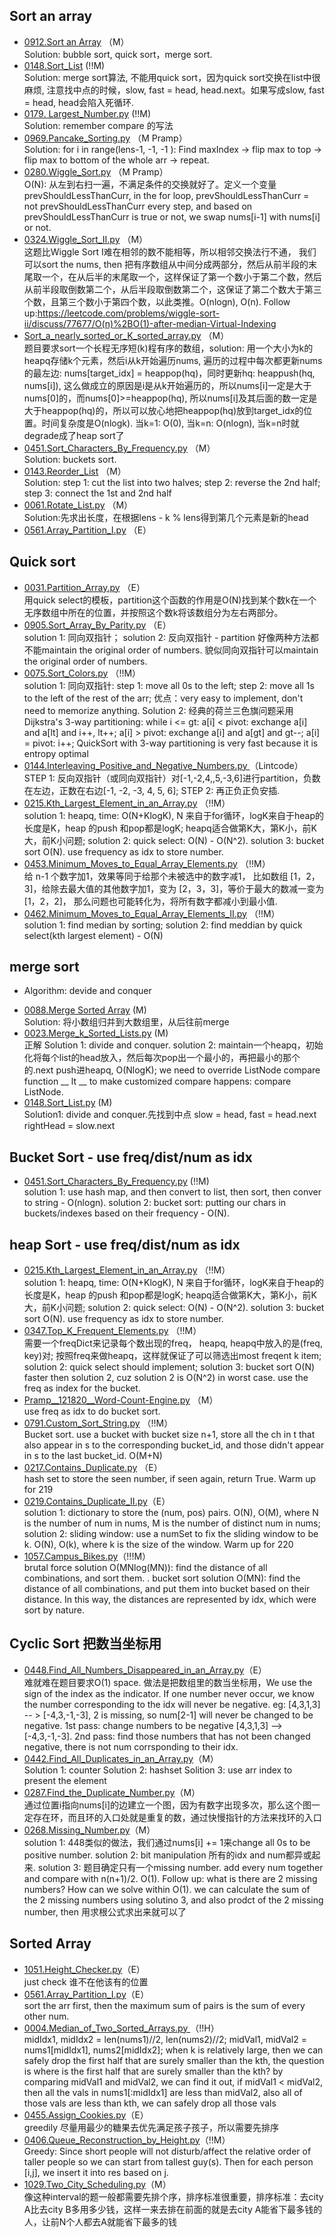 ## Sort an array

- [0912.Sort an Array](Solutions/0912.Sort_an_Array.py) （M） <br>
Solution: bubble sort, quick sort，merge sort.
- [0148.Sort_List](Solutions/0148.Sort_List.py) (!!M)  <br>
Solution: merge sort算法, 不能用quick sort，因为quick sort交换在list中很麻烦, 注意找中点的时候，slow, fast = head, head.next。如果写成slow, fast = head, head会陷入死循环.
- [0179. Largest_Number.py](Solutions/0179.Largest_Number.py) (!!M)  <br>
Solution: remember compare 的写法
- [0969.Pancake_Sorting.py](Solutions/0969.Pancake_Sorting.py) （M Pramp） <br>
Solution: for i in range(lens-1, -1, -1 ): Find maxIndex -> flip max to top -> flip max to bottom of the whole arr -> repeat.
- [0280.Wiggle_Sort.py](Solutions/0280.Wiggle_Sort.py) （M Pramp） <br>
O(N): 从左到右扫一遍，不满足条件的交换就好了。定义一个变量prevShouldLessThanCurr, in the for loop, prevShouldLessThanCurr = not prevShouldLessThanCurr every step, and based on prevShouldLessThanCurr is true or not, we swap nums[i-1] with nums[i] or not.
- [0324.Wiggle_Sort_II.py](Solutions/0324.Wiggle_Sort_II.py) （M） <br>
这题比Wiggle Sort I难在相邻的数不能相等，所以相邻交换法行不通， 我们可以sort the nums, then 把有序数组从中间分成两部分，然后从前半段的末尾取一个，在从后半的末尾取一个，这样保证了第一个数小于第二个数，然后从前半段取倒数第二个，从后半段取倒数第二个，这保证了第二个数大于第三个数，且第三个数小于第四个数，以此类推。O(nlogn), O(n).
Follow up:https://leetcode.com/problems/wiggle-sort-ii/discuss/77677/O(n)%2BO(1)-after-median-Virtual-Indexing
- [Sort_a_nearly_sorted_or_K_sorted_array.py](Solutions/Sort_a_nearly_sorted_or_K_sorted_array.py) （M） <br>
题目要求sort一个长程无序短(k)程有序的数组，solution: 用一个大小为k的heapq存储k个元素，然后i从k开始遍历nums, 遍历的过程中每次都更新nums的最左边: nums[target_idx] = heappop(hq)，同时更新hq: heappush(hq, nums[i]), 这么做成立的原因是i是从k开始遍历的，所以nums[i]一定是大于nums[0]的，而nums[0]>=heappop(hq), 所以nums[i]及其后面的数一定是大于heappop(hq)的，所以可以放心地把heappop(hq)放到target_idx的位置。时间复杂度是O(nlogk). 当k=1: O(0), 当k=n: O(nlogn), 当k=n时就degrade成了heap sort了
- [0451.Sort_Characters_By_Frequency.py](Solutions/0451.Sort_Characters_By_Frequency.py) （M） <br>
Solution: buckets sort.  
- [0143.Reorder_List](Solutions/0143.Reorder_List.py) （M） <br>
Solution: step 1: cut the list into two halves; step 2: reverse the 2nd half; step 3: connect the 1st and 2nd half
- [0061.Rotate_List.py](Solutions/0061.Rotate_List.py) （M） <br>
Solution:先求出长度，在根据lens - k % lens得到第几个元素是新的head
- [0561.Array_Partition_I.py](Solutions/0561.Array_Partition_I.py) （E） <br>

## Quick sort

- [0031.Partition_Array.py](Solutions/0031.Partition_Array.py) （E） <br>
用quick select的模板，partition这个函数的作用是O(N)找到某个数k在一个无序数组中所在的位置，并按照这个数k将该数组分为左右两部分。
- [0905.Sort_Array_By_Parity.py](Solutions/0905.Sort_Array_By_Parity.py) （E） <br>
solution 1: 同向双指针； solution 2: 反向双指针 - partition 好像两种方法都不能maintain the original order of numbers. 貌似同向双指针可以maintain the original order of numbers.
- [0075.Sort_Colors.py](Solutions/0075.Sort_Colors.py) （!!M） <br>
solution 1: 同向双指针: step 1: move all 0s to the left; step 2: move all 1s to the left of the rest of the arr; 优点：very easy to implement, don't need to memorize anything. Solution 2: 经典的荷兰三色旗问题采用 Dijkstra's 3-way partitioning: while i <= gt:
a[i] < pivot: exchange a[i] and a[lt] and i++, lt++;
a[i] > pivot: exchange a[i] and a[gt] and gt--;
a[i] = pivot: i++;
QuickSort with 3-way partitioning is very fast because it is entropy optimal
- [0144.Interleaving_Positive_and_Negative_Numbers.py ](Solutions/0144.Interleaving_Positive_and_Negative_Numbers.py ) （Lintcode） <br>
STEP 1: 反向双指针（或同向双指针）对[-1,-2,4,,5,-3,6]进行partition，负数在左边，正数在右边[-1, -2, -3, 4, 5, 6]; STEP 2: 再正负正负安插.
- [0215.Kth_Largest_Element_in_an_Array.py](Solutions/0215.Kth_Largest_Element_in_an_Array.py) （!!M） <br>
solution 1: heapq, time: O(N+KlogK), N 来自于for循环，logK来自于heap的长度是K，heap 的push 和pop都是logK; heapq适合做第K大，第K小，前K大，前K小问题; 
solution 2: quick select: O(N) - O(N^2). solution 3: bucket sort O(N). use frequency as idx to store number.
- [0453.Minimum_Moves_to_Equal_Array_Elements.py](Solutions/0453.Minimum_Moves_to_Equal_Array_Elements.py) （!!M） <br>
给 n-1 个数字加1，效果等同于给那个未被选中的数字减1， 比如数组 [1，2，3]，给除去最大值的其他数字加1，变为 [2，3，3]，等价于最大的数减一变为 [1，2，2]， 那么问题也可能转化为，将所有数字都减小到最小值.
- [0462.Minimum_Moves_to_Equal_Array_Elements_II.py](Solutions/0462.Minimum_Moves_to_Equal_Array_Elements_II.py) （!!M） <br>
solution 1: find median by sorting; solution 2: find meddian by quick select(kth largest element) - O(N)

## merge sort

* Algorithm: devide and conquer

- [0088.Merge Sorted Array](Solutions/0088.Merge_Sorted_Array.py) (M) <br>
Solution: 将小数组归并到大数组里，从后往前merge 
- [0023.Merge_k_Sorted_Lists.py](Solutions/0023.Merge_k_Sorted_Lists.py) (M) <br>
正解 Solution 1: divide and conquer. solution 2: maintain一个heapq，初始化将每个list的head放入，然后每次pop出一个最小的，再把最小的那个的.next push进heapq, O(NlogK); we need to override ListNode compare function __ lt __ to make customized compare happens: compare ListNode.
- [0148.Sort_List.py](Solutions/0148.Sort_List.py) (M)<br>
Solution1: divide and conquer.先找到中点 slow = head, fast = head.next  rightHead = slow.next

## Bucket Sort - use freq/dist/num as idx

- [0451.Sort_Characters_By_Frequency.py](Solutions/0451.Sort_Characters_By_Frequency.py) (!!M) <br>
solution 1: use hash map, and then convert to list, then sort, then conver to string - O(nlogn). solution 2: bucket sort: putting our chars in buckets/indexes based on their frequency - O(N).

## heap Sort - use freq/dist/num as idx

- [0215.Kth_Largest_Element_in_an_Array.py](Solutions/0215.Kth_Largest_Element_in_an_Array.py) （!!M） <br>
solution 1: heapq, time: O(N+KlogK), N 来自于for循环，logK来自于heap的长度是K，heap 的push 和pop都是logK; heapq适合做第K大，第K小，前K大，前K小问题; 
solution 2: quick select: O(N) - O(N^2). solution 3: bucket sort O(N). use frequency as idx to store number.
- [0347.Top_K_Frequent_Elements.py](Solutions/0347.Top_K_Frequent_Elements.py) （!!M） <br>
需要一个freqDict来记录每个数出现的freq， heapq, heapq中放入的是(freq, key)对; 按照freq来做heapq，这样就保证了可以筛选出most freqent k item; solution 2: quick select should implement; solution 3: bucket sort O(N) faster then solution 2, cuz solution 2 is O(N^2) in worst case. use the freq as index for the bucket.
- [Pramp__121820__Word-Count-Engine.py](Solutions/Pramp__121820__Word-Count-Engine.py) （M） <br>
use freq as idx to do bucket sort. 
- [0791.Custom_Sort_String.py](Solutions/0791.Custom_Sort_String.py) （!!M） <br>
Bucket sort. use a bucket with bucket size n+1, store all the ch in t that also appear in s to the corresponding bucket_id, and those didn't appear in s to the last bucket_id. O(M+N)
- [0217.Contains_Duplicate.py](Solutions/0217.Contains_Duplicate.py) （E） <br>
hash set to store the seen number, if seen again, return True. Warm up for 219
- [0219.Contains_Duplicate_II.py](Solutions/0219.Contains_Duplicate_II.py)（E） <br>
solution 1: dictionary to store the (num, pos) pairs. O(N), O(M), where N is the number of num in nums, M is the number of distinct num in nums; solution 2: sliding window: use a numSet to fix the sliding window to be k. O(N), O(k), where k is the size of the window. Warm up for 220
- [1057.Campus_Bikes.py](Solutions/1057.Campus_Bikes.py)（!!!M） <br>
brutal force solution O(MNlog(MN)): find the distance of all combinations, and sort them. . bucket sort solution O(MN): find the distance of all combinations, and put them into bucket based on their distance. In this way, the distances are represented by idx, which were sort by nature.

## Cyclic Sort 把数当坐标用

- [0448.Find_All_Numbers_Disappeared_in_an_Array.py](Solutions/0448.Find_All_Numbers_Disappeared_in_an_Array.py)（E） <br>
难就难在题目要求O(1) space. 做法是把数组里的数当坐标用，We use the sign of the index as the indicator. If one number never occur, we know the number corresponding to the idx will never be negative. eg: [4,3,1,3] -- > [-4,3,-1,-3], 2 is missing, so num[2-1] will never be changed to be negative. 1st pass: change numbers to be negative [4,3,1,3] --> [-4,3,-1,-3]. 2nd pass: find those numbers that has not been changed negative, there is not num corrsponding to their idx.
- [0442.Find_All_Duplicates_in_an_Array.py](Solutions/0442.Find_All_Duplicates_in_an_Array.py)（M） <br>
Solution 1: counter
Solution 2: hashset
Solition 3: use arr index to present the element 
- [0287.Find_the_Duplicate_Number.py](Solutions/0287.Find_the_Duplicate_Number.py)（M） <br>
通过位置i指向nums[i]的边建立一个图，因为有数字出现多次，那么这个图一定存在环，而且环的入口处就是重复的数，通过快慢指针的方法来找环的入口
- [0268.Missing_Number.py](Solutions/0268.Missing_Number.py)（M） <br>
solution 1: 448类似的做法，我们通过nums[i] += 1来change all 0s to be positive number. solution 2: bit manipulation 所有的idx and num都异或起来. solution 3: 题目确定只有一个missing number. add every num together and compare with n(n+1)/2. O(1). Follow up: what is there are 2 missing numbers? How can we solve within O(1). we can calculate the sum of the 2 missing numbers using solutino 3, and also prodct of the 2 missing number, then 用求根公式求出来就可以了

## Sorted Array

- [1051.Height_Checker.py](Solutions/1051.Height_Checker.py)（E） <br>
just check 谁不在他该有的位置
- [0561.Array_Partition_I.py](Solutions/0561.Array_Partition_I.py)（E） <br>
sort the arr first, then the maximum sum of pairs is the sum of every other num.
- [0004.Median_of_Two_Sorted_Arrays.py ](Solutions/0004.Median_of_Two_Sorted_Arrays.py )（!!H） <br>
midIdx1, midIdx2 = len(nums1)//2, len(nums2)//2; midVal1, midVal2 = nums1[midIdx1], nums2[midIdx2]; when k is relatively large, then we can safely drop the first half that are surely smaller than the kth, the question is where is the first half that are surely smaller than the kth? by comparing midVal1 and midVal2, we can find it out, if midVal1 < midVal2, then all the vals in nums1[:midIdx1] are less than midVal2, also all of those vals are less than kth, we can safely drop all those vals
- [0455.Assign_Cookies.py](Solutions/0455.Assign_Cookies.py)（E） <br>
greedily 尽量用最少的糖果去优先满足孩子孩子，所以需要先排序
- [0406.Queue_Reconstruction_by_Height.py](Solutions/0406.Queue_Reconstruction_by_Height.py)（!!M） <br>
Greedy: Since short people will not disturb/affect the relative order of taller people so we can start from tallest guy(s). Then for each person [i,j], we insert it into res based on j.
- [1029.Two_City_Scheduling.py](Solutions/1029.Two_City_Scheduling.py)（M） <br>
像这种interval的题一般都需要先排个序，排序标准很重要，排序标准：去city A比去city B多用多少钱，这样一来去排在前面的就是去city A能省下最多钱的人，让前N个人都去A就能省下最多的钱

